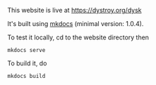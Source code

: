 
This website is live at https://dystroy.org/dysk

It's built using [mkdocs](https://www.mkdocs.org/) (minimal version: 1.0.4).

To test it locally, cd to the website directory then

	mkdocs serve

To build it, do

	mkdocs build

